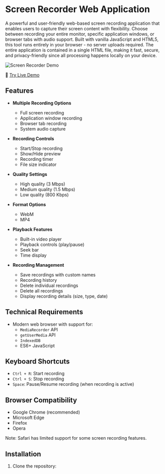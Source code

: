 # Screen Recorder Web Application

A powerful and user-friendly web-based screen recording application that enables users to capture their screen content with flexibility. Choose between recording your entire monitor, specific application windows, or browser tabs with audio support. Built with vanilla JavaScript and HTML5, this tool runs entirely in your browser - no server uploads required. The entire application is contained in a single HTML file, making it fast, secure, and privacy-friendly since all processing happens locally on your device.

![Screen Recorder Demo](images/screenrecorder.gif)


🔴 [Try Live Demo](https://dylansallred.github.io/Screen-Recorder/screenrecorder.html)

## Features

- **Multiple Recording Options**
  - Full screen recording
  - Application window recording
  - Browser tab recording
  - System audio capture

- **Recording Controls**
  - Start/Stop recording
  - Show/Hide preview
  - Recording timer
  - File size indicator

- **Quality Settings**
  - High quality (3 Mbps)
  - Medium quality (1.5 Mbps)
  - Low quality (800 Kbps)

- **Format Options**
  - WebM
  - MP4

- **Playback Features**
  - Built-in video player
  - Playback controls (play/pause)
  - Seek bar
  - Time display

- **Recording Management**
  - Save recordings with custom names
  - Recording history
  - Delete individual recordings
  - Delete all recordings
  - Display recording details (size, type, date)

## Technical Requirements

- Modern web browser with support for:
  - `MediaRecorder` API
  - `getUserMedia` API
  - `IndexedDB`
  - ES6+ JavaScript

## Keyboard Shortcuts

- `Ctrl + R`: Start recording
- `Ctrl + S`: Stop recording
- `Space`: Pause/Resume recording (when recording is active)

## Browser Compatibility

- Google Chrome (recommended)
- Microsoft Edge
- Firefox
- Opera

Note: Safari has limited support for some screen recording features.

## Installation

1. Clone the repository:
